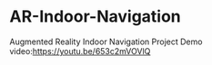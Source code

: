 # AR-Indoor-Navigation
Augmented Reality Indoor Navigation Project
Demo video:https://youtu.be/653c2mVOVlQ
